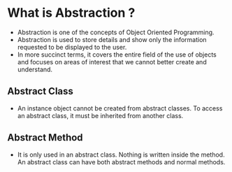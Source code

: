 # What is Abstraction ?
* Abstraction is one of the concepts of Object Oriented Programming.
* Abstraction is used to store details and show only the information requested to be displayed to the user.
* In more succinct terms, it covers the entire field of the use of objects and focuses on areas of interest that we cannot better create and understand.
## Abstract Class
* An instance object cannot be created from abstract classes. To access an abstract class, it must be inherited from another class.
## Abstract Method
* It is only used in an abstract class. Nothing is written inside the method. An abstract class can have both abstract methods and normal methods.
